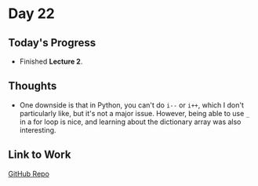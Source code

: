 # Day 22

## Today's Progress
- Finished **Lecture 2**.

## Thoughts
- One downside is that in Python, you can't do `i--` or `i++`, which I don't particularly like, but it's not a major issue. However, being able to use `_` in a for loop is nice, and learning about the dictionary array was also interesting.

## Link to Work
[GitHub Repo](https://github.com/V-Paritosh/CS50-Python)